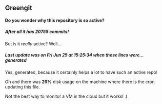 ## Greengit

#### Do you wonder why this repository is so active?

##### After all it has 20755 commits!

But is it *really* active? Well...

##### Last update was on Fri Jun 25 at 15:25:34 when those lines were... generated

Yes, generated, because it certainly helps a lot to have such an active repo!

Oh and there was **26%** disk usage on the machine
where there is the cron updating this file.

Not the best way to monitor a VM in the cloud but it works! :)
